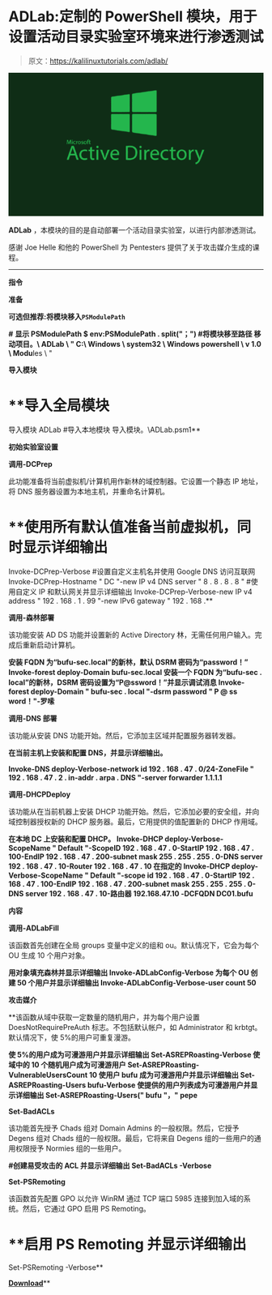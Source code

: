 # ADLab:定制的 PowerShell 模块，用于设置活动目录实验室环境来进行渗透测试

> 原文：<https://kalilinuxtutorials.com/adlab/>

[![](img/2b70948859ce872e9938162115d2c700.png)](https://blogger.googleusercontent.com/img/a/AVvXsEjNfkYIgDrPsEwLbjzv3lDTNKbl0I9z3PA0a42dx482izJ8Rcs9Jp_JKJQGmQ_RbqnrO6-il40OKeOWpk9A-K8jYW6sbqORQqhTQSTkFXX8SXou5JgebqJcSxvBvpE0yp5v24vdh30RnS-7iBX0OXCQzRUJMlk_6tio6GjEy8C6FL9o9tpm4QxDwgGH=s676)

**ADLab** ，本模块的目的是自动部署一个活动目录实验室，以进行内部渗透测试。

感谢 Joe Helle 和他的 PowerShell 为 Pentesters 提供了关于攻击媒介生成的课程。

* * *

**指令**

**准备**

**可选但推荐:将模块移入`PSModulePath`**

**#** **显示 PSModulePath
$ env:PSModulePath . split("；")
#将模块移至路径
移动项目。\ ADLab \ " C:\ Windows \ system32 \ Windows powershell \ v 1.0 \ Modu**les \ "

**导入模块**

# **导入全局模块
导入模块 ADLab
#导入本地模块
导入模块。\ADLab.psm1**

**初始实验室设置**

**调用-DCPrep**

此功能准备将当前虚拟机/计算机用作新林的域控制器。它设置一个静态 IP 地址，将 DNS 服务器设置为本地主机，并重命名计算机。

# **使用所有默认值准备当前虚拟机，同时显示详细输出
Invoke-DCPrep-Verbose
#设置自定义主机名并使用 Google DNS 访问互联网
Invoke-DCPrep-Hostname " DC "-new IP v4 DNS server " 8 . 8 . 8 . 8 "
#使用自定义 IP 和默认网关并显示详细输出
Invoke-DCPrep-Verbose-new IP v4 address " 192 . 168 . 1 . 99 "-new IPv6 gateway " 192 . 168 .**

**调用-森林部署**

该功能安装 AD DS 功能并设置新的 Active Directory 林，无需任何用户输入。完成后重新启动计算机。

**安装 FQDN 为“bufu-sec.local”的新林，默认 DSRM 密码为“password！”
Invoke-forest deploy-Domain bufu-sec.local
安装一个 FQDN 为“bufu-sec . local”的新林，DSRM 密码设置为“P@ssword！”并显示调试消息
Invoke-forest deploy-Domain " bufu-sec . local "-dsrm password " P @ ss word！"-罗嗦**

**调用-DNS 部署**

该功能从安装 DNS 功能开始。然后，它添加主区域并配置服务器转发器。

**在当前主机上安装和配置 DNS，并显示详细输出。**

**Invoke-DNS deploy-Verbose-network id 192 . 168 . 47 . 0/24-ZoneFile " 192 . 168 . 47 . 2 . in-addr . arpa . DNS "-server forwarder 1.1.1.1**

**调用-DHCPDeploy**

该功能从在当前机器上安装 DHCP 功能开始。然后，它添加必要的安全组，并向域控制器授权新的 DHCP 服务器。最后，它用提供的值配置新的 DHCP 作用域。

**在本地 DC 上安装和配置 DHCP。
Invoke-DHCP deploy-Verbose-ScopeName " Default "-ScopeID 192 . 168 . 47 . 0-StartIP 192 . 168 . 47 . 100-EndIP 192 . 168 . 47 . 200-subnet mask 255 . 255 . 255 . 0-DNS server 192 . 168 . 47 . 10-Router 192 . 168 . 47 . 10
在指定的
Invoke-DHCP deploy-Verbose-ScopeName " Default "-scope id 192 . 168 . 47 . 0-StartIP 192 . 168 . 47 . 100-EndIP 192 . 168 . 47 . 200-subnet mask 255 . 255 . 255 . 0-DNS server 192 . 168 . 47 . 10-路由器 192.168.47.10 -DCFQDN DC01.bufu**

**内容**

**调用-ADLabFill**

该函数首先创建在全局 groups 变量中定义的组和 ou。默认情况下，它会为每个 OU 生成 10 个用户对象。

**用对象填充森林并显示详细输出
Invoke-ADLabConfig-Verbose
为每个 OU 创建 50 个用户并显示详细输出
Invoke-ADLabConfig-Verbose-user count 50**

**攻击媒介**

 **该函数从域中获取一定数量的随机用户，并为每个用户设置 DoesNotRequirePreAuth 标志。不包括默认帐户，如 Administrator 和 krbtgt。默认情况下，使 5%的用户可重复漫游。

**使 5%的用户成为可漫游用户并显示详细输出
Set-ASREPRoasting-Verbose
使域中的 10 个随机用户成为可漫游用户
Set-ASREPRoasting-VulnerableUsersCount 10
使用户 bufu 成为可漫游用户并显示详细输出
Set-ASREPRoasting-Users bufu-Verbose
使提供的用户列表成为可漫游用户并显示详细输出
Set-ASREPRoasting-Users(" bufu "，" pepe**

**Set-BadACLs**

该功能首先授予 Chads 组对 Domain Admins 的一般权限。然后，它授予 Degens 组对 Chads 组的一般权限。最后，它将来自 Degens 组的一些用户的通用权限授予 Normies 组的一些用户。

**#创建易受攻击的 ACL 并显示详细输出
Set-BadACLs -Verbose**

**Set-PSRemoting**

该函数首先配置 GPO 以允许 WinRM 通过 TCP 端口 5985 连接到加入域的系统。然后，它通过 GPO 启用 PS Remoting。

# **启用 PS Remoting 并显示详细输出
Set-PSRemoting -Verbose**

[**Download**](https://github.com/xbufu/ADLab)**